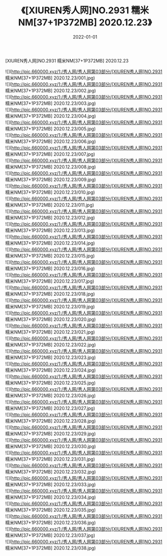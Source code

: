 ﻿---
layout: post
title:  《[XIUREN秀人网]NO.2931 糯米NM[37+1P372MB] 2020.12.23》
date:   2022-01-01
img: http://pic.660000.xyz/1:/秀人网/秀人网第03部分/[XIUREN秀人网]NO.2931 糯米NM[37+1P372MB] 2020.12.23/000.jpg
categories: [美女, 清纯, 唯美]
---

[XIUREN秀人网]NO.2931 糯米NM[37+1P372MB] 2020.12.23

 ![](http://pic.660000.xyz/1:/秀人网/秀人网第03部分/[XIUREN秀人网]NO.2931 糯米NM[37+1P372MB] 2020.12.23/001.jpg) <br>![](http://pic.660000.xyz/1:/秀人网/秀人网第03部分/[XIUREN秀人网]NO.2931 糯米NM[37+1P372MB] 2020.12.23/002.jpg) <br>![](http://pic.660000.xyz/1:/秀人网/秀人网第03部分/[XIUREN秀人网]NO.2931 糯米NM[37+1P372MB] 2020.12.23/003.jpg) <br>![](http://pic.660000.xyz/1:/秀人网/秀人网第03部分/[XIUREN秀人网]NO.2931 糯米NM[37+1P372MB] 2020.12.23/004.jpg) <br>![](http://pic.660000.xyz/1:/秀人网/秀人网第03部分/[XIUREN秀人网]NO.2931 糯米NM[37+1P372MB] 2020.12.23/005.jpg) <br>![](http://pic.660000.xyz/1:/秀人网/秀人网第03部分/[XIUREN秀人网]NO.2931 糯米NM[37+1P372MB] 2020.12.23/006.jpg) <br>![](http://pic.660000.xyz/1:/秀人网/秀人网第03部分/[XIUREN秀人网]NO.2931 糯米NM[37+1P372MB] 2020.12.23/007.jpg) <br>![](http://pic.660000.xyz/1:/秀人网/秀人网第03部分/[XIUREN秀人网]NO.2931 糯米NM[37+1P372MB] 2020.12.23/008.jpg) <br>![](http://pic.660000.xyz/1:/秀人网/秀人网第03部分/[XIUREN秀人网]NO.2931 糯米NM[37+1P372MB] 2020.12.23/009.jpg) <br>![](http://pic.660000.xyz/1:/秀人网/秀人网第03部分/[XIUREN秀人网]NO.2931 糯米NM[37+1P372MB] 2020.12.23/010.jpg) <br>![](http://pic.660000.xyz/1:/秀人网/秀人网第03部分/[XIUREN秀人网]NO.2931 糯米NM[37+1P372MB] 2020.12.23/011.jpg) <br>![](http://pic.660000.xyz/1:/秀人网/秀人网第03部分/[XIUREN秀人网]NO.2931 糯米NM[37+1P372MB] 2020.12.23/012.jpg) <br>![](http://pic.660000.xyz/1:/秀人网/秀人网第03部分/[XIUREN秀人网]NO.2931 糯米NM[37+1P372MB] 2020.12.23/013.jpg) <br>![](http://pic.660000.xyz/1:/秀人网/秀人网第03部分/[XIUREN秀人网]NO.2931 糯米NM[37+1P372MB] 2020.12.23/014.jpg) <br>![](http://pic.660000.xyz/1:/秀人网/秀人网第03部分/[XIUREN秀人网]NO.2931 糯米NM[37+1P372MB] 2020.12.23/015.jpg) <br>![](http://pic.660000.xyz/1:/秀人网/秀人网第03部分/[XIUREN秀人网]NO.2931 糯米NM[37+1P372MB] 2020.12.23/016.jpg) <br>![](http://pic.660000.xyz/1:/秀人网/秀人网第03部分/[XIUREN秀人网]NO.2931 糯米NM[37+1P372MB] 2020.12.23/017.jpg) <br>![](http://pic.660000.xyz/1:/秀人网/秀人网第03部分/[XIUREN秀人网]NO.2931 糯米NM[37+1P372MB] 2020.12.23/018.jpg) <br>![](http://pic.660000.xyz/1:/秀人网/秀人网第03部分/[XIUREN秀人网]NO.2931 糯米NM[37+1P372MB] 2020.12.23/019.jpg) <br>![](http://pic.660000.xyz/1:/秀人网/秀人网第03部分/[XIUREN秀人网]NO.2931 糯米NM[37+1P372MB] 2020.12.23/020.jpg) <br>![](http://pic.660000.xyz/1:/秀人网/秀人网第03部分/[XIUREN秀人网]NO.2931 糯米NM[37+1P372MB] 2020.12.23/021.jpg) <br>![](http://pic.660000.xyz/1:/秀人网/秀人网第03部分/[XIUREN秀人网]NO.2931 糯米NM[37+1P372MB] 2020.12.23/022.jpg) <br>![](http://pic.660000.xyz/1:/秀人网/秀人网第03部分/[XIUREN秀人网]NO.2931 糯米NM[37+1P372MB] 2020.12.23/023.jpg) <br>![](http://pic.660000.xyz/1:/秀人网/秀人网第03部分/[XIUREN秀人网]NO.2931 糯米NM[37+1P372MB] 2020.12.23/024.jpg) <br>![](http://pic.660000.xyz/1:/秀人网/秀人网第03部分/[XIUREN秀人网]NO.2931 糯米NM[37+1P372MB] 2020.12.23/025.jpg) <br>![](http://pic.660000.xyz/1:/秀人网/秀人网第03部分/[XIUREN秀人网]NO.2931 糯米NM[37+1P372MB] 2020.12.23/026.jpg) <br>![](http://pic.660000.xyz/1:/秀人网/秀人网第03部分/[XIUREN秀人网]NO.2931 糯米NM[37+1P372MB] 2020.12.23/027.jpg) <br>![](http://pic.660000.xyz/1:/秀人网/秀人网第03部分/[XIUREN秀人网]NO.2931 糯米NM[37+1P372MB] 2020.12.23/028.jpg) <br>![](http://pic.660000.xyz/1:/秀人网/秀人网第03部分/[XIUREN秀人网]NO.2931 糯米NM[37+1P372MB] 2020.12.23/029.jpg) <br>![](http://pic.660000.xyz/1:/秀人网/秀人网第03部分/[XIUREN秀人网]NO.2931 糯米NM[37+1P372MB] 2020.12.23/030.jpg) <br>![](http://pic.660000.xyz/1:/秀人网/秀人网第03部分/[XIUREN秀人网]NO.2931 糯米NM[37+1P372MB] 2020.12.23/031.jpg) <br>![](http://pic.660000.xyz/1:/秀人网/秀人网第03部分/[XIUREN秀人网]NO.2931 糯米NM[37+1P372MB] 2020.12.23/032.jpg) <br>![](http://pic.660000.xyz/1:/秀人网/秀人网第03部分/[XIUREN秀人网]NO.2931 糯米NM[37+1P372MB] 2020.12.23/033.jpg) <br>![](http://pic.660000.xyz/1:/秀人网/秀人网第03部分/[XIUREN秀人网]NO.2931 糯米NM[37+1P372MB] 2020.12.23/034.jpg) <br>![](http://pic.660000.xyz/1:/秀人网/秀人网第03部分/[XIUREN秀人网]NO.2931 糯米NM[37+1P372MB] 2020.12.23/035.jpg) <br>![](http://pic.660000.xyz/1:/秀人网/秀人网第03部分/[XIUREN秀人网]NO.2931 糯米NM[37+1P372MB] 2020.12.23/036.jpg) <br>![](http://pic.660000.xyz/1:/秀人网/秀人网第03部分/[XIUREN秀人网]NO.2931 糯米NM[37+1P372MB] 2020.12.23/037.jpg) <br>![](http://pic.660000.xyz/1:/秀人网/秀人网第03部分/[XIUREN秀人网]NO.2931 糯米NM[37+1P372MB] 2020.12.23/038.jpg) <br>